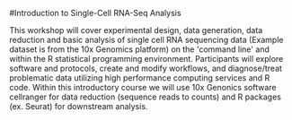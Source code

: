 #Introduction to Single-Cell RNA-Seq Analysis

This workshop will cover experimental design, data generation, data reduction and basic analysis of single cell RNA sequencing data (Example dataset is from the 10x Genomics platform) on the 'command line' and within the R statistical programming environment. Participants will explore software and protocols, create and modify workflows, and diagnose/treat problematic data utilizing high performance computing services and R code. Within this introductory course we will use 10x Genonics software cellranger for data reduction (sequence reads to counts) and R packages (ex. Seurat) for downstream analysis.
